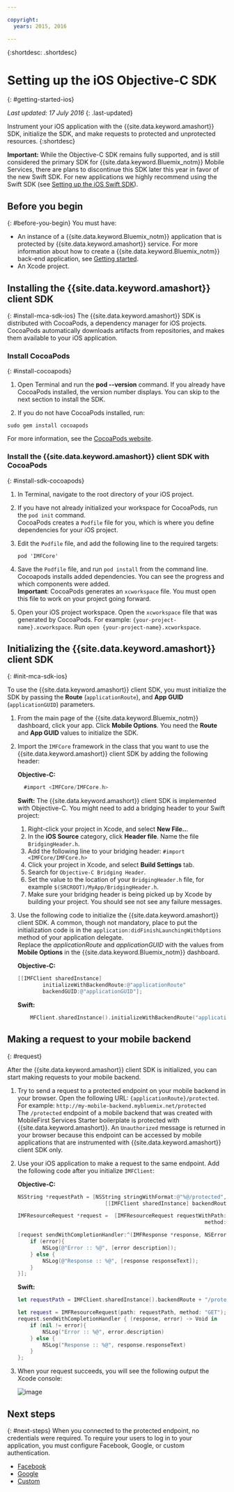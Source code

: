 ```yaml
---

copyright:
  years: 2015, 2016

---
```

{:shortdesc: .shortdesc}

# Setting up the iOS Objective-C SDK
{: #getting-started-ios}

*Last updated: 17 July 2016*
{: .last-updated}

Instrument your iOS application with the {{site.data.keyword.amashort}} SDK, initialize the SDK, and make requests to protected and unprotected resources.
{:shortdesc}

**Important:** While the Objective-C SDK remains fully supported, and is still considered the primary SDK for  {{site.data.keyword.Bluemix_notm}} Mobile Services, there are plans to discontinue this SDK later this year in favor of the new Swift SDK. For new applications we highly recommend using the Swift SDK (see [Setting up the iOS Swift SDK](getting-started-ios-swift-sdk.html)).

## Before you begin
{: #before-you-begin}
You must have:
* An instance of a  {{site.data.keyword.Bluemix_notm}} application that is protected by {{site.data.keyword.amashort}} service. For more information about how to create a {{site.data.keyword.Bluemix_notm}} back-end application, see [Getting started](index.html).
* An Xcode project.  


## Installing the {{site.data.keyword.amashort}} client SDK
{: #install-mca-sdk-ios}
The {{site.data.keyword.amashort}} SDK is distributed with CocoaPods, a dependency manager for iOS projects. CocoaPods automatically downloads artifacts from repositories, and makes them available to your iOS application.


### Install CocoaPods
{: #install-cocoapods}

1. Open Terminal and run the **pod --version** command. If you already have CocoaPods installed, the version number displays. You can skip to the next section to install the SDK.

1. If you do not have CocoaPods installed, run:
```
sudo gem install cocoapods
```
For more information, see the [CocoaPods website](https://cocoapods.org/).

### Install the {{site.data.keyword.amashort}} client SDK with CocoaPods
{: #install-sdk-cocoapods}

1. In Terminal, navigate to the root directory of your iOS project.

1. If you have not already initialized your workspace for CocoaPods, run the `pod init` command.<br/>
 CocoaPods creates a `Podfile` file for you, which is where you define dependencies for your iOS project.

1. Edit the `Podfile` file, and add the following line to the required targets:

	```
	pod 'IMFCore'
	```

1. Save the `Podfile` file, and run `pod install` from the command line. <br/>Cocoapods  installs added dependencies. You can see the progress and which components were added.<br/>
**Important**: CocoaPods generates an `xcworkspace` file.  You must open this file to work on your project going forward.

1. Open your iOS project workspace. Open the `xcworkspace` file that was generated by CocoaPods. For example: `{your-project-name}.xcworkspace`. Run `open {your-project-name}.xcworkspace`.

## Initializing the {{site.data.keyword.amashort}} client SDK
{: #init-mca-sdk-ios}

To use the {{site.data.keyword.amashort}} client SDK, you must initialize the SDK by passing the **Route** (`applicationRoute`), and **App GUID** (`applicationGUID`) parameters.


1. From the main page of the {{site.data.keyword.Bluemix_notm}} dashboard, click your app. Click **Mobile Options**. You need the **Route** and **App GUID** values to initialize the SDK.

1. Import the `IMFCore` framework in the class that you want to use the {{site.data.keyword.amashort}} client SDK by adding the following header:

	**Objective-C:**
	
	```Objective-C
	  #import <IMFCore/IMFCore.h>
	
	```
	
	**Swift:**
	The {{site.data.keyword.amashort}} client SDK is implemented with Objective-C. You might need to add a bridging header to your Swift project:
	1. Right-click your project in Xcode, and select **New File..**.
	1. In the **iOS Source** category, click **Header file**. Name the file `BridgingHeader.h`.
	1. Add the following line to your bridging header: `#import <IMFCore/IMFCore.h>`
	1. Click your project in Xcode, and select **Build Settings** tab.
	1. Search for `Objective-C Bridging Header`.
	1. Set the value to the location of your `BridgingHeader.h` file, for example `$(SRCROOT)/MyApp/BridgingHeader.h`.
	1. Make sure your bridging header is being picked up by Xcode by building your project. You should see not see any failure messages.
	
1. Use the following code to initialize the {{site.data.keyword.amashort}} client SDK.  A common, though not mandatory, place to put the initialization code is in the `application:didFinishLaunchingWithOptions` method of your application delegate. <br/>
Replace the *applicationRoute* and *applicationGUID* with the values from **Mobile Options** in the {{site.data.keyword.Bluemix_notm}} dashboard.

	**Objective-C:**

	```Objective-C
	[[IMFClient sharedInstance]
			initializeWithBackendRoute:@"applicationRoute"
			backendGUID:@"applicationGUID"];
	```
	**Swift:**
	```Swift
 		MFClient.sharedInstance().initializeWithBackendRoute("applicationRoute",backendGUID: "applicationGUID")
	```

## Making a request to your mobile backend
{: #request}

After the {{site.data.keyword.amashort}} client SDK is initialized, you can start making requests to your mobile backend.

1. Try to send a request to a protected endpoint on your mobile backend in your browser. Open the following URL: `{applicationRoute}/protected`. For example: `http://my-mobile-backend.mybluemix.net/protected`
<br/>The `/protected` endpoint of a mobile backend that was created with MobileFirst Services Starter boilerplate is protected with {{site.data.keyword.amashort}}. An `Unauthorized` message is returned in your browser because this endpoint can be accessed by mobile applications that are instrumented with {{site.data.keyword.amashort}} client SDK only.

1. Use your iOS application to make a request to the same endpoint. Add the following code after you initialize `IMFClient`:

	**Objective-C:**

	```Objective-C
	NSString *requestPath = [NSString stringWithFormat:@"%@/protected",
								[[IMFClient sharedInstance] backendRoute]];

	IMFResourceRequest *request =  [IMFResourceRequest requestWithPath:requestPath
																method:@"GET"];

	[request sendWithCompletionHandler:^(IMFResponse *response, NSError *error) {
		if (error){
			NSLog(@"Error :: %@", [error description]);
		} else {
			NSLog(@"Response :: %@", [response responseText]);
		}
	}];
	```

	**Swift:**

	```Swift
	let requestPath = IMFClient.sharedInstance().backendRoute + "/protected"

	let request = IMFResourceRequest(path: requestPath, method: "GET");
	request.sendWithCompletionHandler { (response, error) -> Void in
		if (nil != error){
			NSLog("Error :: %@", error.description)
		} else {
			NSLog("Response :: %@", response.responseText)
		}
	};

	```

1.  When your request succeeds, you will see the following output the Xcode console:

	![image](images/getting-started-ios-success.png)

## Next steps
{: #next-steps}
When you connected to the protected endpoint, no credentials were required. To require your users to log in to your application, you must configure Facebook, Google, or custom authentication.
  * [Facebook](facebook-auth-ios.html)
  * [Google](google-auth-ios.html)
  * [Custom](custom-auth-ios.html)
